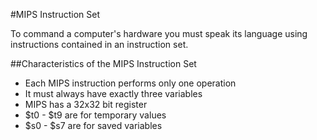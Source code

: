 #MIPS Instruction Set

To command a computer's hardware you must speak its language using instructions contained in an instruction set.


##Characteristics of the MIPS Instruction Set

- Each MIPS instruction performs only one operation
- It must always have exactly three variables
- MIPS has a 32x32 bit register
- $t0 - $t9 are for temporary values
- $s0 - $s7 are for saved variables
